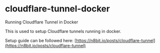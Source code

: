 # cloudflare-tunnel-docker
Running Cloudflare Tunnel in Docker

This is used to setup Cloudflare tunnels running in docker.

Setup guide can be followed here: [https://n8bit.io/posts/cloudflare-tunnel](https://n8bit.io/posts/cloudflare-tunnel)